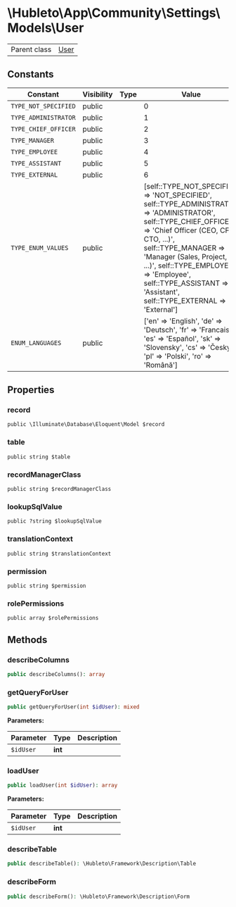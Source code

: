 
# \Hubleto\App\Community\Settings\Models\User
<table class='table-default dense'>
<tr><td>Parent class</td><td><a href="../../../../Framework/Models/User">User</a></td></tr></table>


## Constants

| Constant             | Visibility | Type | Value                                                                                                                                                                                                                                                                                                                          |
|----------------------|------------|------|--------------------------------------------------------------------------------------------------------------------------------------------------------------------------------------------------------------------------------------------------------------------------------------------------------------------------------|
| `TYPE_NOT_SPECIFIED` | public     |      | 0                                                                                                                                                                                                                                                                                                                              |
| `TYPE_ADMINISTRATOR` | public     |      | 1                                                                                                                                                                                                                                                                                                                              |
| `TYPE_CHIEF_OFFICER` | public     |      | 2                                                                                                                                                                                                                                                                                                                              |
| `TYPE_MANAGER`       | public     |      | 3                                                                                                                                                                                                                                                                                                                              |
| `TYPE_EMPLOYEE`      | public     |      | 4                                                                                                                                                                                                                                                                                                                              |
| `TYPE_ASSISTANT`     | public     |      | 5                                                                                                                                                                                                                                                                                                                              |
| `TYPE_EXTERNAL`      | public     |      | 6                                                                                                                                                                                                                                                                                                                              |
| `TYPE_ENUM_VALUES`   | public     |      | [self::TYPE_NOT_SPECIFIED => 'NOT_SPECIFIED', self::TYPE_ADMINISTRATOR => 'ADMINISTRATOR', self::TYPE_CHIEF_OFFICER => 'Chief Officer (CEO, CFO, CTO, ...)', self::TYPE_MANAGER => 'Manager (Sales, Project, ...)', self::TYPE_EMPLOYEE => 'Employee', self::TYPE_ASSISTANT => 'Assistant', self::TYPE_EXTERNAL => 'External'] |
| `ENUM_LANGUAGES`     | public     |      | ['en' => 'English', 'de' => 'Deutsch', 'fr' => 'Francais', 'es' => 'Español', 'sk' => 'Slovensky', 'cs' => 'Česky', 'pl' => 'Polski', 'ro' => 'Română']                                                                                                                                                                        |

## Properties

### record

`public \Illuminate\Database\Eloquent\Model $record`


### table

`public string $table`


### recordManagerClass

`public string $recordManagerClass`


### lookupSqlValue

`public ?string $lookupSqlValue`


### translationContext

`public string $translationContext`


### permission

`public string $permission`


### rolePermissions

`public array $rolePermissions`


## Methods

### describeColumns

```php
public describeColumns(): array
```


### getQueryForUser

```php
public getQueryForUser(int $idUser): mixed
```

**Parameters:**

| Parameter | Type    | Description |
|-----------|---------|-------------|
| `$idUser` | **int** |             |


### loadUser

```php
public loadUser(int $idUser): array
```

**Parameters:**

| Parameter | Type    | Description |
|-----------|---------|-------------|
| `$idUser` | **int** |             |


### describeTable

```php
public describeTable(): \Hubleto\Framework\Description\Table
```


### describeForm

```php
public describeForm(): \Hubleto\Framework\Description\Form
```

